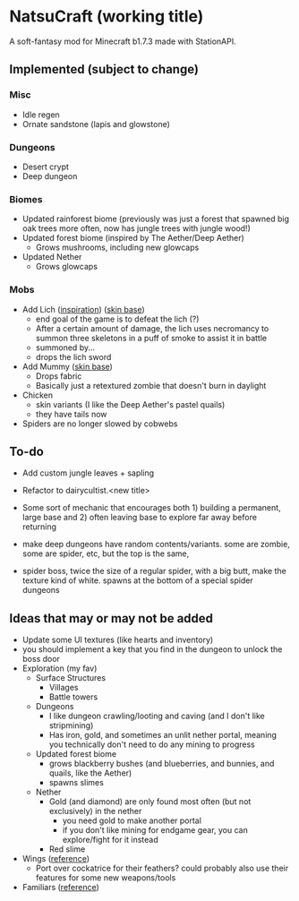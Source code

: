 # NatsuCraft (working title)

A soft-fantasy mod for Minecraft b1.7.3 made with StationAPI.

## Implemented (subject to change)

[//]: # (My goal for this mod is to cut down on the survival aspect of beta Minecraft, and flesh out the exploration aspect &#40;which I find more fun&#41;.)
[//]: # (I like customization)
[//]: # (I like RPG mechanics)
[//]: # (I like dungeons)
[//]: # (I like resource gathering)
[//]: # (Add a character development system into minecraft)
[//]: # (with skills and stuff)
[//]: # (honestly I should really just keep things simple)
[//]: # (I go so overboard adding stuff that's not really overtly fun)
[//]: # (I should just... add a bunch of dungeons and biomes)
[//]: # (I just wanna come across a strange cobblestone monument in Minecraft beta and explore its hallways :<)

### Misc

- Idle regen
- Ornate sandstone (lapis and glowstone)

### Dungeons

- Desert crypt
- Deep dungeon

### Biomes

- Updated rainforest biome (previously was just a forest that spawned big oak trees more often, now has jungle trees with jungle wood!)
- Updated forest biome (inspired by The Aether/Deep Aether)
  - Grows mushrooms, including new glowcaps
- Updated Nether
  - Grows glowcaps

### Mobs

- Add Lich ([inspiration](https://the-grimoire-of-gaia.fandom.com/wiki/Bone_Knight)) ([skin base](https://namemc.com/skin/adcc6eab0088f51e))
  - end goal of the game is to defeat the lich (?)
  - After a certain amount of damage, the lich uses necromancy to summon three skeletons in a puff of smoke to assist it in battle
  - summoned by...
  - drops the lich sword
- Add Mummy ([skin base](https://www.minecraftskins.com/skin/22900078/mummy/))
  - Drops fabric
  - Basically just a retextured zombie that doesn't burn in daylight
- Chicken
  - skin variants (I like the Deep Aether's pastel quails)
  - they have tails now
- Spiders are no longer slowed by cobwebs

## To-do

- Add custom jungle leaves + sapling
- Refactor to dairycultist.\<new title>
- Some sort of mechanic that encourages both 1) building a permanent, large base and 2) often leaving base to explore far away before returning

- make deep dungeons have random contents/variants. some are zombie, some are spider, etc, but the top is the same,
- spider boss, twice the size of a regular spider, with a big butt, make the texture kind of white. spawns at the bottom of a special spider dungeons

## Ideas that may or may not be added

- Update some UI textures (like hearts and inventory)
- you should implement a key that you find in the dungeon to unlock the boss door
- Exploration (my fav)
  - Surface Structures
    - Villages
    - Battle towers
  - Dungeons
    - I like dungeon crawling/looting and caving (and I don't like stripmining)
    - Has iron, gold, and sometimes an unlit nether portal, meaning you technically don't need to do any mining to progress
  - Updated forest biome
    - grows blackberry bushes (and blueberries, and bunnies, and quails, like the Aether)
    - spawns slimes
  - Nether
    - Gold (and diamond) are only found most often (but not exclusively) in the nether
      - you need gold to make another portal
      - if you don't like mining for endgame gear, you can explore/fight for it instead
    - Red slime
- Wings ([reference](https://www.curseforge.com/minecraft/mc-mods/simple-flight))
  - Port over cockatrice for their feathers? could probably also use their features for some new weapons/tools
- Familiars ([reference](https://www.curseforge.com/minecraft/mc-mods/touhou-little-maid))